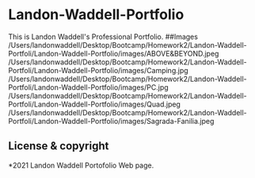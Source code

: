 # Landon-Waddell-Portfolio
This is Landon Waddell's Professional Portfolio.
##Images
/Users/landonwaddell/Desktop/Bootcamp/Homework2/Landon-Waddell-Portfoli/Landon-Waddell-Portfolio/images/ABOVE&BEYOND.jpeg
/Users/landonwaddell/Desktop/Bootcamp/Homework2/Landon-Waddell-Portfoli/Landon-Waddell-Portfolio/images/Camping.jpg
/Users/landonwaddell/Desktop/Bootcamp/Homework2/Landon-Waddell-Portfoli/Landon-Waddell-Portfolio/images/PC.jpg
/Users/landonwaddell/Desktop/Bootcamp/Homework2/Landon-Waddell-Portfoli/Landon-Waddell-Portfolio/images/Quad.jpeg
/Users/landonwaddell/Desktop/Bootcamp/Homework2/Landon-Waddell-Portfoli/Landon-Waddell-Portfolio/images/Sagrada-Fanilia.jpeg
## License & copyright
*2021 Landon Waddell Portofolio Web page.
